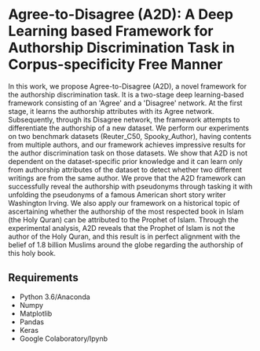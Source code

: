 # Agree-to-Disagree (A2D): A Deep Learning based Framework for Authorship Discrimination Task in Corpus-specificity Free Manner

In this work, we propose Agree-to-Disagree (A2D), a novel framework for the authorship discrimination task. It is a two-stage deep learning-based framework consisting of an 'Agree' and a 'Disagree' network. At the first stage, it learns the authorship attributes with its Agree network. Subsequently, through its Disagree network, the framework attempts to differentiate the authorship of a new dataset. We perform our experiments on two benchmark datasets (Reuter_C50, Spooky_Author), having contents from multiple authors, and our framework achieves impressive results for the author discrimination task on those datasets. We show that A2D is not dependent on the dataset-specific prior knowledge and it can learn only from authorship attributes of the dataset to detect whether two different writings are from the same author. We prove that the A2D framework can successfully reveal the authorship with pseudonyms through tasking it with unfolding the pseudonyms of a famous American short story writer Washington Irving. We also apply our framework on a historical topic of ascertaining whether the authorship of the most respected book in Islam (the Holy Quran) can be attributed to the Prophet of Islam. Through the experimental analysis, A2D reveals that the Prophet of Islam is not the author of the Holy Quran, and this result is in perfect alignment with the belief of 1.8 billion Muslims around the globe regarding the authorship of this holy book.



## Requirements

* Python 3.6/Anaconda
* Numpy
* Matplotlib 
* Pandas
* Keras
* Google Colaboratory/Ipynb
